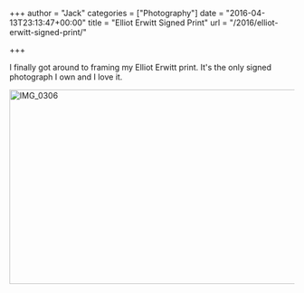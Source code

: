 +++
author = "Jack"
categories = ["Photography"]
date = "2016-04-13T23:13:47+00:00"
title = "Elliot Erwitt Signed Print"
url = "/2016/elliot-erwitt-signed-print/"

+++

I finally got around to framing my Elliot Erwitt print. It's the only signed photograph I own and I love it.

<img class="alignnone size-large wp-image-5156" src="/img/2016/04/IMG_0306-1024x503.jpg" alt="IMG_0306" width="700" height="344" srcset="/img/2016/04/IMG_0306-1024x503.jpg 1024w, /img/2016/04/IMG_0306-300x147.jpg 300w, /img/2016/04/IMG_0306-768x377.jpg 768w, /img/2016/04/IMG_0306-700x344.jpg 700w, /img/2016/04/IMG_0306.jpg 1566w" sizes="(max-width: 700px) 100vw, 700px" />